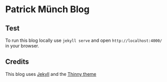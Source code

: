 # Patrick Münch Blog

## Test

To run this blog locally use `jekyll serve` and open `http://localhost:4000/` in your browser.

## Credits

This blog uses [Jekyll](http://jekyllrb.com/) and the [Thinny theme](https://github.com/camporez/Thinny)
